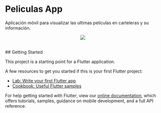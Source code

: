 # Peliculas App

Aplicación móvil para visualizar las ultimas películas en carteleras y su información.
<br>
<p align="center"><img src="https://miro.medium.com/max/1400/1*68k6w8FfHgrT_H8OTVM1rw.png" ></p>
<br>
## Getting Started

This project is a starting point for a Flutter application.

A few resources to get you started if this is your first Flutter project:

- [Lab: Write your first Flutter app](https://flutter.dev/docs/get-started/codelab)
- [Cookbook: Useful Flutter samples](https://flutter.dev/docs/cookbook)

For help getting started with Flutter, view our
[online documentation](https://flutter.dev/docs), which offers tutorials,
samples, guidance on mobile development, and a full API reference.

